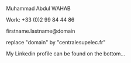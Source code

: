 Muhammad Abdul WAHAB

Work: +33 (0)2 99 84 44 86 

firstname.lastname@domain

replace "domain" by "centralesupelec.fr"

My Linkedin profile can be found on the bottom...
